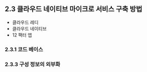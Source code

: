 ## 2.3 클라우드 네이티브 마이크로 서비스 구축 방법

- 클라우드 레디
- 클라우드 네이티브
- 12 팩터 앱

### 2.3.1 코드 베이스

### 2.3.3 구성 정보의 외부화
